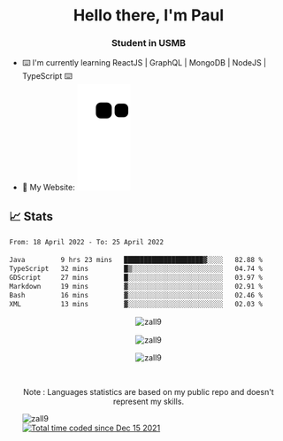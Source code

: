 <h1 align="center">Hello there, I'm Paul</h1> 
<h3 align="center">Student in USMB </h3>

- ⌨️ I'm currently learning ReactJS | GraphQL | MongoDB | NodeJS | TypeScript ⌨️
- 🔎 My Website: <a href="" ></a>
![Alt text](https://raw.githubusercontent.com/zall9/zall9/output/github-contribution-grid-snake.svg)

## 📈 Stats



<!--START_SECTION:waka-->

```text
From: 18 April 2022 - To: 25 April 2022

Java         9 hrs 23 mins   ████████████████████▓░░░░   82.88 %
TypeScript   32 mins         █▒░░░░░░░░░░░░░░░░░░░░░░░   04.74 %
GDScript     27 mins         █░░░░░░░░░░░░░░░░░░░░░░░░   03.97 %
Markdown     19 mins         ▓░░░░░░░░░░░░░░░░░░░░░░░░   02.91 %
Bash         16 mins         ▓░░░░░░░░░░░░░░░░░░░░░░░░   02.46 %
XML          13 mins         ▓░░░░░░░░░░░░░░░░░░░░░░░░   02.03 %
```

<!--END_SECTION:waka-->
<p align="center">
  <img align="center" src="https://github-readme-stats.vercel.app/api?username=zall9&show_icons=true&locale=en&theme=tokyonight " alt="zall9" />
</p>
<p  align="center"><img align="center" src="https://github-readme-streak-stats.herokuapp.com/?user=zall9&theme=tokyonight" alt="zall9" /></p>
<p  align="center"><img align="center" src="https://github-readme-stats.vercel.app/api/top-langs?username=zall9&show_icons=true&locale=en&layout=compact&theme=tokyonight" alt="zall9" /></p>
<br>
<p  align="center">Note : Languages statistics are based on my public repo and doesn't represent my skills.</p>
<p>
  <ul style="list-style-type: none;">
    <li align="left"><img src="https://komarev.com/ghpvc/?username=zall9&label=Profile%20views&color=0e75b6&style=for-the-badge" alt="zall9" /></li>
    <li align="left"> <a href="https://wakatime.com/@7e787948-bc72-4702-af7b-d57420a332e8"><img src="https://wakatime.com/badge/user/7e787948-bc72-4702-af7b-d57420a332e8.svg?style=for-the-badge" alt="Total time coded since Dec 15 2021" /></a> </li>
  </ul>
</p>

